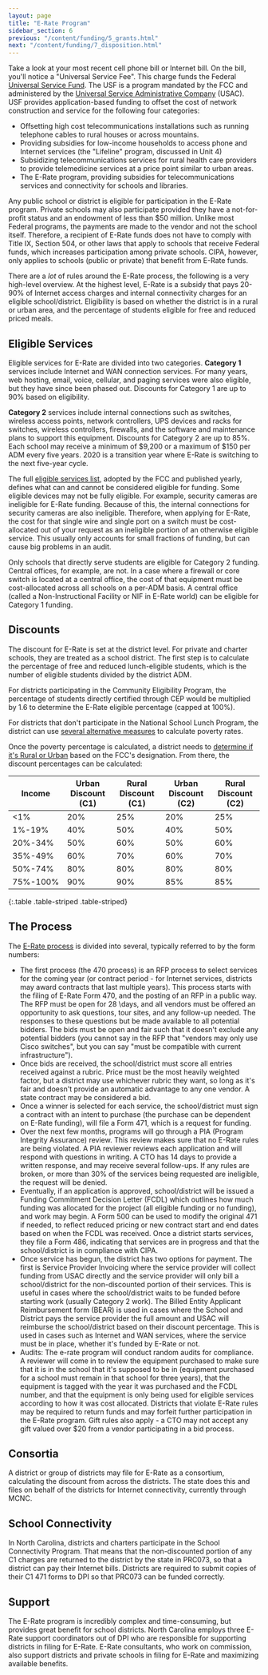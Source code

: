 ```yaml
---
layout: page
title: "E-Rate Program"
sidebar_section: 6
previous: "/content/funding/5_grants.html"
next: "/content/funding/7_disposition.html"
---
```

Take a look at your most recent cell phone bill or Internet bill. On the bill, you'll notice a "Universal Service Fee". This charge funds the Federal [Universal Service Fund][1]. The USF is a program mandated by the FCC and administered by the [Universal Service Administrative Company][2] (USAC). USF provides application-based funding to offset the cost of network construction and service for the following four categories:
* Offsetting high cost telecommunications installations such as running telephone cables to rural houses or across mountains.
* Providing subsidies for low-income households to access phone and Internet services (the "Lifeline" program, discussed in Unit 4)
* Subsidizing telecommunications services for rural health care providers to provide telemedicine services at a price point similar to urban areas.
* The E-Rate program, providing subsidies for telecommunications services and connectivity for schools and libraries. 

Any public school or district is eligible for participation in the E-Rate program. Private schools may also participate provided they have a not-for-profit status and an endowment of less than $50 million. Unlike most Federal programs, the payments are made to the vendor and not the school itself. Therefore, a recipient of E-Rate funds does not have to comply with Title IX, Section 504, or other laws that apply to schools that receive Federal funds, which increases participation among private schools. CIPA, however, only applies to schools (public or private) that benefit from E-Rate funds. 

There are a *lot* of rules around the E-Rate process, the following is a very high-level overview. At the highest level, E-Rate is a subsidy that pays 20-90% of Internet access charges and internal connectivity charges for an eligible school/district. Eligibility is based on whether the district is in a rural or urban area, and the percentage of students eligible for free and reduced priced meals.

## Eligible Services
Eligible services for E-Rate are divided into two categories. **Category 1** services include Internet and WAN connection services. For many years, web hosting, email, voice, cellular, and paging services were also eligible, but they have since been phased out. Discounts for Category 1 are up to 90% based on eligibility.

**Category 2** services include internal connections such as switches, wireless access points, network controllers, UPS devices and racks for switches, wireless controllers, firewalls, and the software and maintenance plans to support this equipment. Discounts for Category 2 are up to 85%. Each school may receive a minimum of $9,200 or a maximum of $150 per ADM every five years. 2020 is a transition year where E-Rate is switching to the next five-year cycle. 

The full [eligible services list][3], adopted by the FCC and published yearly, defines what can and cannot be considered eligible for funding. Some eligible devices may not be fully eligible. For example, security cameras are ineligible for E-Rate funding. Because of this, the internal connections for security cameras are also ineligible. Therefore, when applying for E-Rate, the cost for that single wire and single port on a switch must be cost-allocated out of your request as an ineligible portion of an otherwise eligible service. This usually only accounts for small fractions of funding, but can cause big problems in an audit.

Only schools that directly serve students are eligible for Category 2 funding. Central offices, for example, are not. In a case where a firewall or core switch is located at a central office, the cost of that equipment must be cost-allocated across all schools on a per-ADM basis. A central office (called a Non-Instructional Facility or NIF in E-Rate world) can be eligible for Category 1 funding. 

## Discounts
The discount for E-Rate is set at the district level. For private and charter schools, they are treated as a school district. The first step is to calculate the percentage of free and reduced lunch-eligible students, which is the number of eligible students divided by the district ADM.

For districts participating in the Community Eligibility Program, the percentage of students directly certified through CEP would be multiplied by 1.6 to determine the E-Rate eligible percentage (capped at 100%). 

For districts that don't participate in the National School Lunch Program, the district can use [several alternative measures][4] to calculate poverty rates. 

Once the poverty percentage is calculated, a district needs to [determine if it's Rural or Urban][5] based on the FCC's  designation. From there, the discount percentages can be calculated:

|Income|Urban Discount (C1)|Rural Discount (C1)|Urban Discount (C2)|Rural Discount (C2)|
|--- |--- |--- |--- |--- |
|\<1%|20%|25%|20%|25%|
|1%-19%|40%|50%|40%|50%|
|20%-34%|50%|60%|50%|60%|
|35%-49%|60%|70%|60%|70%|
|50%-74%|80%|80%|80%|80%|
|75%-100%|90%|90%|85%|85%|
{:.table .table-striped .table-striped}

## The Process
The [E-Rate process][6] is divided into several, typically referred to by the form numbers:
* The first process (the 470 process) is an RFP process to select services for the coming year (or contract period - for Internet services, districts may award contracts that last multiple years). This process starts with the filing of E-Rate Form 470, and the posting of an RFP in a public way. The RFP must be open for 28 \days, and all vendors must be offered an opportunity to ask questions, tour sites, and any follow-up needed. The responses to these questions but be made available to all potential bidders. The bids must be open and fair such that it doesn't exclude any potential bidders (you cannot say in the RFP that "vendors may only use Cisco switches", but you can say "must be compatible with current infrastructure"). 
* Once bids are received, the school/district must score all entries received against a rubric. Price must be the most heavily weighted factor, but a district may use whichever rubric they want, so long as it's fair and doesn't provide an automatic advantage to any one vendor. A state contract may be considered a bid.
* Once a winner is selected for each service, the school/district must sign a contract with an intent to purchase (the purchase can be dependent on E-Rate funding), will file a Form 471, which is a request for funding. 
* Over the next few months, programs will go through a PIA (Program Integrity Assurance) review. This review makes sure that no E-Rate rules are being violated. A PIA reviewer reviews each application and will respond with questions in writing. A CTO has 14 days to provide a written response, and may receive several follow-ups. If any rules are broken, or more than 30% of the services being requested are ineligible, the request will be denied.
* Eventually, if an application is approved, school/district will be issued a Funding Commitment Decision Letter (FCDL) which outlines how much funding was allocated for the project (all eligible funding or no funding), and work may begin. A Form 500 can be used to modify the original 471 if needed, to reflect reduced pricing or new contract start and end dates based on when the FCDL was received. Once a district starts services, they file a Form 486, indicating that services are in progress and that the school/district is in compliance with CIPA. 
* Once service has begun, the district has two options for payment. The first is Service Provider Invoicing where the service provider will collect funding from USAC directly and the service provider will only bill a school/district for the non-discounted portion of their services. This is useful in cases where the school/district waits to be funded before starting work (usually Category 2 work). The Billed Entity Applicant Reimbursement form (BEAR) is used in cases where the School and District pays the service provider the full amount and USAC will reimburse the school/district based on their discount percentage. This is used in cases such as Internet and WAN services, where the service must be in place, whether it's funded by E-Rate or not.  
* Audits: The e-rate program will conduct random audits for compliance. A reviewer will come in to review the equipment purchased to make sure that it is in the school that it's supposed to be in (equipment purchased for a school must remain in that school for three years), that the equipment is tagged with the year it was purchased and the FCDL number, and that the equipment is only being used for eligible services according to how it was cost allocated. Districts that violate E-Rate rules may be required to return funds and may forfeit further participation in the E-Rate program. Gift rules also apply - a CTO may not accept any gift valued over $20 from a vendor participating in a bid process. 

## Consortia
A district or group of districts may file for E-Rate as a consortium, calculating the discount from across the districts. The state does this and files on behalf of the districts for Internet connectivity, currently through MCNC. 

## School Connectivity
In North Carolina, districts and charters participate in the School Connectivity Program. That means that the non-discounted portion of any C1 charges are returned to the district by the state in PRC073, so that a district can pay their Internet bills. Districts are required to submit copies of their C1 471 forms to DPI so that PRC073 can be funded correctly.

## Support
The E-Rate program is incredibly complex and time-consuming, but provides great benefit for school districts. North Carolina employs three E-Rate support coordinators out of DPI who are responsible for supporting districts in filing for E-Rate. E-Rate consultants, who work on commission, also support districts and private schools in filing for E-Rate and maximizing available benefits. 

[1]:	https://www.fcc.gov/general/universal-service-fund
[2]:	https://www.usac.org/
[3]:	https://docs.fcc.gov/public/attachments/DA-19-1249A1.pdf
[4]:	https://www.usac.org/e-rate/applicant-process/applying-for-discounts/alternative-discount-mechanisms/
[5]:	https://sltools.universalservice.org/portal-external/urbanRuralLookup/
[6]:	https://www.usac.org/e-rate/applicant-process/